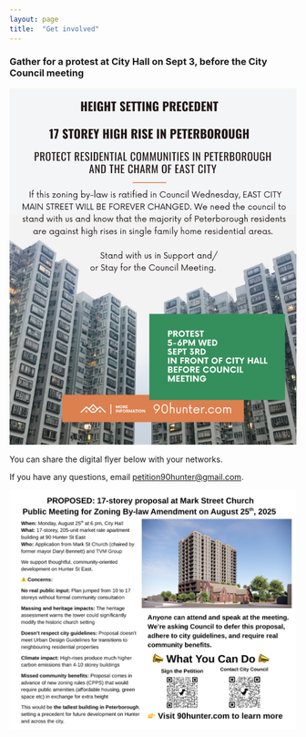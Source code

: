 ```yaml
---
layout: page
title:  "Get involved"
---
```


### Gather for a protest at City Hall on Sept 3, before the City Council meeting 

<img src="/assets/img/sept3.png" style="max-width:100%;height:auto;" alt="flyer for sept 3">

You can share the digital flyer below with your networks. 

If you have any questions, email [petition90hunter@gmail.com](mailto:petition90hunter@gmail.com). 

<img src="/assets/img/flyer.png" style="max-width:100%;height:auto;" alt="shadow impact study for the 17-storey building within the neighbourhood context">
